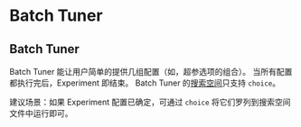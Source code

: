 Batch Tuner
===

## Batch Tuner

Batch Tuner 能让用户简单的提供几组配置（如，超参选项的组合）。 当所有配置都执行完后，Experiment 即结束。 Batch Tuner 的[搜索空间](../Tutorial/SearchSpaceSpec.md)只支持 `choice`。

建议场景：如果 Experiment 配置已确定，可通过 `choice` 将它们罗列到搜索空间文件中运行即可。
